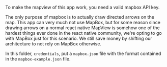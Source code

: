 To make the mapview of this app work, you need a valid mapbox API key.

The only purpose of mapbox is to actually draw directed arrows on the map. This app can very much not use MapBox, but for some reason since drawing arrows on a normal react native MapView is somehow one of the hardest things ever done in the react native community, we're opting to go with MapBox just for this scenario. We still save money by shifting our architecture to not rely on MapBox otherwise.

In this folder, `credentials`, put a `mapbox.json` file with the format contained in the `mapbox-example.json` file.

